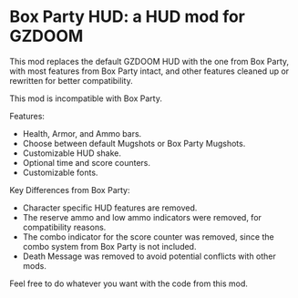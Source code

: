 # Box Party HUD: a HUD mod for GZDOOM

This mod replaces the default GZDOOM HUD with the one from Box Party, with most features from Box Party intact, and other features cleaned up or rewritten for better compatibility.

This mod is incompatible with Box Party.

Features:
- Health, Armor, and Ammo bars.
- Choose between default Mugshots or Box Party Mugshots.
- Customizable HUD shake.
- Optional time and score counters.
- Customizable fonts.

Key Differences from Box Party:
- Character specific HUD features are removed.
- The reserve ammo and low ammo indicators were removed, for compatibility reasons.
- The combo indicator for the score counter was removed, since the combo system from Box Party is not included.
- Death Message was removed to avoid potential conflicts with other mods.

Feel free to do whatever you want with the code from this mod.
